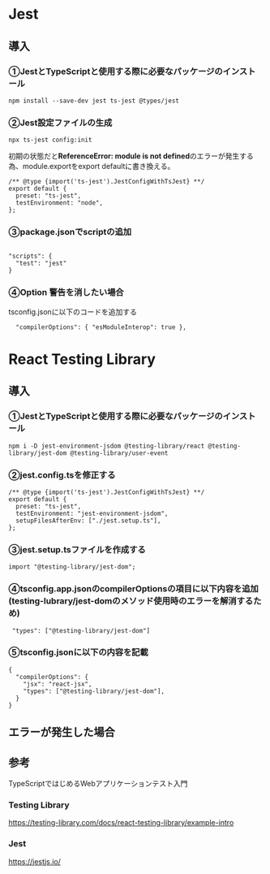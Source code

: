 # Jest

## 導入

### ①JestとTypeScriptと使用する際に必要なパッケージのインストール
```
npm install --save-dev jest ts-jest @types/jest
```

### ➁Jest設定ファイルの生成
```
npx ts-jest config:init
```

初期の状態だと**ReferenceError: module is not defined**のエラーが発生する為、module.exportをexport defaultに書き換える。
```
/** @type {import('ts-jest').JestConfigWithTsJest} **/
export default {
  preset: "ts-jest",
  testEnvironment: "node",
};
```


### ➂package.jsonでscriptの追加
```

"scripts": {
  "test": "jest"
}

```

### ④Option 警告を消したい場合
tsconfig.jsonに以下のコードを追加する
```
  "compilerOptions": { "esModuleInterop": true },
```


# React Testing Library

## 導入

### ①JestとTypeScriptと使用する際に必要なパッケージのインストール
```
npm i -D jest-environment-jsdom @testing-library/react @testing-library/jest-dom @testing-library/user-event
```

### ➁jest.config.tsを修正する
```
/** @type {import('ts-jest').JestConfigWithTsJest} **/
export default {
  preset: "ts-jest",
  testEnvironment: "jest-environment-jsdom",
  setupFilesAfterEnv: ["./jest.setup.ts"],
};
```

### ➂jest.setup.tsファイルを作成する
```
import "@testing-library/jest-dom";
```

### ④tsconfig.app.jsonのcompilerOptionsの項目に以下内容を追加(testing-lubrary/jest-domのメソッド使用時のエラーを解消するため)
```
 "types": ["@testing-library/jest-dom"]

```

### ⑤tsconfig.jsonに以下の内容を記載
```
{
  "compilerOptions": {
    "jsx": "react-jsx",
    "types": ["@testing-library/jest-dom"],
  }
}
```

## エラーが発生した場合



## 参考
TypeScriptではじめるWebアプリケーションテスト入門

### Testing Library 
https://testing-library.com/docs/react-testing-library/example-intro

### Jest
https://jestjs.io/